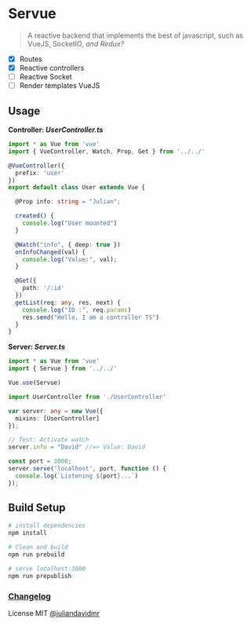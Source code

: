 # Servue

> A reactive backend that implements the best of javascript, such as VueJS, SocketIO, _and Redux?_

- [x] Routes
- [x] Reactive controllers
- [ ] Reactive Socket
- [ ] Render templates VueJS

## Usage

**Controller: _UserController.ts_**
```typescript
import * as Vue from 'vue'
import { VueController, Watch, Prop, Get } from '../../'

@VueController({
  prefix: 'user'
})
export default class User extends Vue {

  @Prop info: string = "Julian";

  created() {
    console.log("User mounted")
  }

  @Watch("info", { deep: true })
  onInfoChanged(val) {
    console.log("Value:", val);
  }

  @Get({
    path: '/:id'
  })
  getList(req: any, res, next) {    
    console.log("ID :", req.params)
    res.send("Hello, I am a controller TS")
  }
}
```

**Server: _Server.ts_**
```typescript
import * as Vue from 'vue'
import { Servue } from '../../'

Vue.use(Servue)

import UserController from './UserController'

var server: any = new Vue({
  mixins: [UserController]
});

// Test: Activate watch
server.info = "David" //=> Value: David

const port = 3000;
server.serve('localhost', port, function () {
  console.log(`Listening ${port}...`)
});
```

## Build Setup

``` bash
# install dependencies
npm install

# Clean and build
npm run prebuild

# serve localhost:3000
npm run prepublish
```

### [Changelog](./docs/History.md)

License MIT [@juliandavidmr](https://github.com/juliandavidmr)
